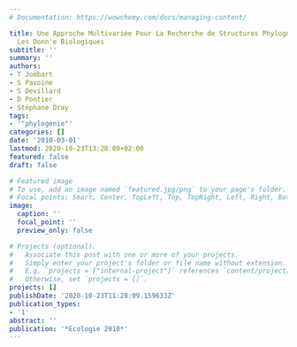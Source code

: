 ```yaml
---
# Documentation: https://wowchemy.com/docs/managing-content/

title: Une Approche Multivariée Pour La Recherche de Structures Phylogń'íques Dans
  Les Donn'e ́Biologiques
subtitle: ''
summary: ''
authors:
- T Jombart
- S Pavoine
- S Devillard
- D Pontier
- Stéphane Dray
tags:
- '"phylogenie"'
categories: []
date: '2010-03-01'
lastmod: 2020-10-23T13:28:09+02:00
featured: false
draft: false

# Featured image
# To use, add an image named `featured.jpg/png` to your page's folder.
# Focal points: Smart, Center, TopLeft, Top, TopRight, Left, Right, BottomLeft, Bottom, BottomRight.
image:
  caption: ''
  focal_point: ''
  preview_only: false

# Projects (optional).
#   Associate this post with one or more of your projects.
#   Simply enter your project's folder or file name without extension.
#   E.g. `projects = ["internal-project"]` references `content/project/deep-learning/index.md`.
#   Otherwise, set `projects = []`.
projects: []
publishDate: '2020-10-23T11:28:09.159633Z'
publication_types:
- '1'
abstract: ''
publication: '*Ecologie 2010*'
---
```

